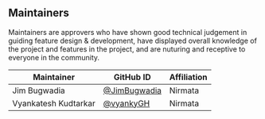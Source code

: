 ## Maintainers

Maintainers are approvers who have shown good technical judgement in guiding feature design & development, have displayed overall knowledge of the project and features in the project, and are nuturing and receptive to everyone in the community.

| Maintainer            | GitHub ID                                              | Affiliation               |
| --------------------- | ------------------------------------------------------ | ------------------------- |
| Jim Bugwadia          | [@JimBugwadia](https://github.com/JimBugwadia)         | Nirmata                   |
| Vyankatesh Kudtarkar  | [@vyankyGH](https://github.com/vyankyGH)               | Nirmata                   |


